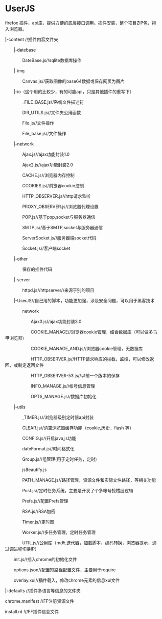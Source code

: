 # UserJS
firefox 插件，api库，提供方便的底层接口调用。插件安装，整个项目ZIP包，拖入浏览器。

|-content //插件内容文件夹

　　|-datebase

　　　　DateBase.js//sqlite数据库操作

　　|-img

　　　　Canvas.js//获取图像的base64数据或保存网页为图片

　　|-io（这个用的比较少，有的可能api，只是其他插件的重写下）

　　　　_FILE_BASE.js//系统文件描述符

　　　　DIR_UTILS.js//文件夹公用函数

　　　　File.js//文件操作

　　　　File_base.js//文件操作

　　|-network

　　　　Ajax.js//ajax功能封装1.0

　　　　Ajax2.js//ajax功能封装2.0

　　　　CACHE.js//浏览器内存控制

　　　　COOKIES.js//浏览器cookie控制

　　　　HTTP_OBSERVER.js//http请求监听

　　　　PROXY_OBSERVER.js//浏览器代理设置

　　　　POP.js//基于pop,socket与服务器通信

　　　　SMTP.js//基于SMTP,socket与服务器通信

　　　　ServerSocket.js//服务器端socket代码

　　　　Socket.js//客户端socket

　　|-other

　　　　保存的插件代码

　　|-server

　　　　httpd.js//httpserver//来源于别的项目

　　|-UserJS//自己用的脚本，功能更加强，涉及安全问题，可以用于黑客技术

　　　　network

　　　　　　Ajax3.js//ajax功能封装3.0

　　　　　　COOKIE_MANAGE//浏览器cookie管理，结合数据库（可以做多马甲浏览器）

　　　　　　COOKIE_MANAGE_AND.js//浏览器cookie管理，无数据库

　　　　　　HTTP_OBSERVER.js//HTTP请求响应的拦截，监控，可以修改返回，或制定返回文件

　　　　　　HTTP_OBSERVER-53.js//以前一个版本的保存

　　　　　　INFO_MANAGE.js//帐号信息管理

　　　　　　OPTS_MANAGE.js//数据库初始化

　　|-utils

　　　　_TIMER.js//浏览器级别定时器api封装

　　　　CLEAR.js//清空浏览器缓存功能（cookie,历史，flash 等）

　　　　CONFIG.js//开启java,js功能

　　　　dateFormat.js//时间格式化

　　　　Group.js//组管理(用于定时任务，定时)

　　　　jsBeautify.js

　　　　PATH_MANAGE.js//路径管理，资源文件和实际文件路径，等相关功能

　　　　Post.js//定时任务系统，主要是开发了个多帐号抢楼层逻辑

　　　　Prefs.js//配置Prefs管理

　　　　RSA.js//RSA加密

　　　　Timer.js//定时器

　　　　Worker.js//多任务管理，定时任务管理

　　　　UTIL.js//公用库（md5,迭代器，加载脚本，编码转换，浏览器提示，通过调进程切换IP）

　　init.js//插入chrome的初始化文件

　　options.json//配置短路径配置文件，主要用于require

　　overlay.xul//插件载入，修改chrome元素的信息xul文件

|-defaults //插件多语言等信息的文件夹

chrome.manifest //FF注册资源文件

install.rd f//FF插件信息文件
